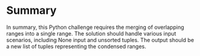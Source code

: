 # Summary

In summary, this Python challenge requires the merging of overlapping ranges into a single range. The solution should handle various input scenarios, including None input and unsorted tuples. The output should be a new list of tuples representing the condensed ranges.
